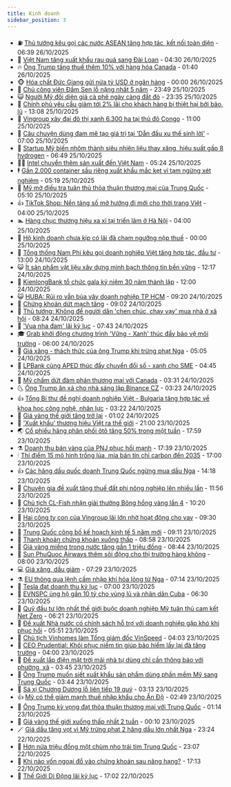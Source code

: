 ```yaml
---
title: Kinh doanh
sidebar_position: 3
---
```


<!-- vnexpress-kinh-doanh:START -->
- ⛽️ [Thủ tướng kêu gọi các nước ASEAN tăng hợp tác, kết nối toàn diện](https://vnexpress.net/thu-tuong-keu-goi-cac-nuoc-asean-tang-hop-tac-ket-noi-toan-dien-4955923.html) - 06:39 26/10/2025
- 🐲 [Việt Nam tăng xuất khẩu rau quả sang Đài Loan](https://vnexpress.net/viet-nam-tang-xuat-khau-rau-qua-sang-dai-loan-4955886.html) - 04:30 26/10/2025
- 🔥 [Ông Trump tăng thuế thêm 10% với hàng hóa Canada](https://vnexpress.net/ong-trump-tang-thue-them-10-voi-hang-hoa-canada-4955851.html) - 01:40 26/10/2025
- 🐵 [Hóa chất Đức Giang gửi nửa tỷ USD ở ngân hàng](https://vnexpress.net/hoa-chat-duc-giang-gui-nua-ty-usd-o-ngan-hang-4955834.html) - 00:00 26/10/2025
- 🦅 [Chủ công viên Đầm Sen lỗ nặng nhất 5 năm](https://vnexpress.net/chu-cong-vien-dam-sen-lo-nang-nhat-5-nam-4955733.html) - 23:49 25/10/2025
- 😺 [Người Mỹ đối diện giá cà phê ngày càng đắt đỏ](https://vnexpress.net/nguoi-my-doi-dien-gia-ca-phe-ngay-cang-dat-do-4955821.html) - 23:35 25/10/2025
- 🤩 [Chính phủ yêu cầu giảm tới 2% lãi cho khách hàng bị thiệt hại bởi bão, lũ](https://vnexpress.net/chinh-phu-yeu-cau-giam-toi-2-lai-cho-khach-hang-bi-thiet-hai-boi-bao-lu-4955806.html) - 13:08 25/10/2025
- 🌮 [Vingroup xây đại đô thị xanh 6.300 ha tại thủ đô Congo](https://vnexpress.net/vingroup-xay-dai-do-thi-xanh-6-300-ha-tai-thu-do-congo-4955780.html) - 11:00 25/10/2025
- 🧰 [Câu chuyện dùng đam mê tạo giá trị tại &#39;Dẫn đầu xu thế sinh lời&#39;](https://vnexpress.net/cau-chuyen-dung-dam-me-tao-gia-tri-tai-dan-dau-xu-the-sinh-loi-4955698.html) - 07:00 25/10/2025
- 🤔 [Startup Mỹ biến nhôm thành siêu nhiên liệu thay xăng, hiệu suất gấp 8 hydrogen](https://vnexpress.net/startup-my-bien-nhom-thanh-sieu-nhien-lieu-thay-xang-hieu-suat-gap-8-hydrogen-4955664.html) - 06:49 25/10/2025
- 🧑‍💻 [Intel chuyển thêm sản xuất đến Việt Nam](https://vnexpress.net/intel-chuyen-them-san-xuat-den-viet-nam-4955642.html) - 05:24 25/10/2025
- 🕴 [Gần 2.000 container sầu riêng xuất khẩu mắc kẹt vì tạm ngừng xét nghiệm](https://vnexpress.net/gan-2-000-container-sau-rieng-xuat-khau-mac-ket-vi-tam-ngung-xet-nghiem-4955678.html) - 05:19 25/10/2025
- 🦩 [Mỹ mở điều tra tuân thủ thỏa thuận thương mại của Trung Quốc](https://vnexpress.net/my-mo-dieu-tra-tuan-thu-thoa-thuan-thuong-mai-cua-trung-quoc-4955623.html) - 05:10 25/10/2025
- 👍 [TikTok Shop: Nền tảng số mở hướng đi mới cho thời trang Việt](https://vnexpress.net/tiktok-shop-nen-tang-so-mo-huong-di-moi-cho-thoi-trang-viet-4955475.html) - 04:00 25/10/2025
- 🏊 [Hàng chục thương hiệu xa xỉ tại triển lãm ở Hà Nội](https://vnexpress.net/hang-chuc-thuong-hieu-xa-xi-tai-trien-lam-o-ha-noi-4955137.html) - 04:00 25/10/2025
- 🤡 [Hộ kinh doanh chưa kịp có lãi đã chạm ngưỡng nộp thuế](https://vnexpress.net/ho-kinh-doanh-chua-kip-co-lai-da-cham-nguong-nop-thue-4954329.html) - 00:00 25/10/2025
- 👀 [Tổng thống Nam Phi kêu gọi doanh nghiệp Việt tăng hợp tác, đầu tư](https://vnexpress.net/tong-thong-nam-phi-keu-goi-doanh-nghiep-viet-tang-hop-tac-dau-tu-4955509.html) - 13:00 24/10/2025
- 😺 [Ít sản phẩm vật liệu xây dựng minh bạch thông tin bền vững](https://vnexpress.net/it-san-pham-vat-lieu-xay-dung-minh-bach-thong-tin-ben-vung-4955370.html) - 12:17 24/10/2025
- 🦣 [KienlongBank tổ chức gala kỷ niệm 30 năm thành lập](https://vnexpress.net/kienlongbank-to-chuc-gala-ky-niem-30-nam-thanh-lap-4955478.html) - 12:00 24/10/2025
- 😺 [HUBA: Rủi ro vẫn bủa vây doanh nghiệp TP HCM](https://vnexpress.net/huba-rui-ro-van-bua-vay-doanh-nghiep-tp-hcm-4955408.html) - 09:20 24/10/2025
- 💼 [Chứng khoán dứt mạch tăng](https://vnexpress.net/chung-khoan-hom-nay-24-10-vn-index-dut-mach-tang-4955422.html) - 09:02 24/10/2025
- 🤗 [Thủ tướng: Không để người dân &#39;chen chúc, chạy vạy&#39; mua nhà ở xã hội](https://vnexpress.net/thu-tuong-khong-de-nguoi-dan-chen-chuc-chay-vay-mua-nha-o-xa-hoi-4955389.html) - 08:24 24/10/2025
- 👀 [&#39;Vua nha đam&#39; lãi kỷ lục](https://vnexpress.net/vua-nha-dam-lai-ky-luc-4955354.html) - 07:43 24/10/2025
- 🎓 [Grab khởi động chương trình &#39;Vững - Xanh&#39; thúc đẩy bảo vệ môi trường](https://vnexpress.net/grab-khoi-dong-chuong-trinh-vung-xanh-thuc-day-bao-ve-moi-truong-4955305.html) - 06:00 24/10/2025
- 🗽 [Giá xăng - thách thức của ông Trump khi trừng phạt Nga](https://vnexpress.net/gia-xang-thach-thuc-cua-ong-trump-khi-trung-phat-nga-4955208.html) - 05:05 24/10/2025
- 🚀 [LPBank cùng APED thúc đẩy chuyển đổi số - xanh cho SME](https://vnexpress.net/lpbank-cung-aped-thuc-day-chuyen-doi-so-xanh-cho-sme-4955311.html) - 04:45 24/10/2025
- 🤗 [Mỹ chấm dứt đàm phán thương mại với Canada](https://vnexpress.net/my-cham-dut-dam-phan-thuong-mai-voi-canada-4955269.html) - 03:31 24/10/2025
- 🌜 [Ông Trump ân xá cho nhà sáng lập Binance CZ](https://vnexpress.net/ong-trump-an-xa-cho-nha-sang-lap-binance-cz-4955143.html) - 03:23 24/10/2025
- 👍 [Tổng Bí thư đề nghị doanh nghiệp Việt - Bulgaria tăng hợp tác về khoa học công nghệ, nhân lực](https://vnexpress.net/tong-bi-thu-de-nghi-doanh-nghiep-viet-bulgaria-tang-hop-tac-ve-khoa-hoc-cong-nghe-nhan-luc-4955156.html) - 03:22 24/10/2025
- 🤖 [Giá vàng thế giới tăng trở lại](https://vnexpress.net/gia-vang-the-gioi-tang-tro-lai-4955147.html) - 01:02 24/10/2025
- 🫣 [&#39;Xuất khẩu&#39; thương hiệu Việt ra thế giới](https://vnexpress.net/xuat-khau-thuong-hieu-viet-ra-the-gioi-4952677.html) - 21:00 23/10/2025
- 🌏 [Cổ phiếu hãng phân phối ôtô tăng 50% trong một tuần](https://vnexpress.net/co-phieu-hang-phan-phoi-oto-tang-50-trong-mot-tuan-4955123.html) - 17:59 23/10/2025
- ⚗️ [Doanh thu bán vàng của PNJ phục hồi mạnh](https://vnexpress.net/doanh-thu-ban-vang-cua-pnj-phuc-hoi-manh-4955094.html) - 17:39 23/10/2025
- 🕯 [Thí điểm 15 mô hình trồng lúa, mía bán tín chỉ carbon đến 2035](https://vnexpress.net/thi-diem-15-mo-hinh-trong-lua-mia-ban-tin-chi-carbon-den-2035-4954819.html) - 17:00 23/10/2025
- 👍 [Các hãng dầu quốc doanh Trung Quốc ngừng mua dầu Nga](https://vnexpress.net/cac-hang-dau-quoc-doanh-trung-quoc-ngung-mua-dau-nga-4955107.html) - 14:18 23/10/2025
- 🤠 [Chuyên gia đề xuất tăng thuế đất phi nông nghiệp lên nhiều lần](https://vnexpress.net/chuyen-gia-de-xuat-tang-thue-dat-phi-nong-nghiep-len-nhieu-lan-4955033.html) - 11:56 23/10/2025
- 🌊 [Chủ tịch CL-Fish nhận giải thưởng Bông hồng vàng lần 4](https://vnexpress.net/chu-tich-cl-fish-nhan-giai-thuong-bong-hong-vang-lan-4-4955049.html) - 10:20 23/10/2025
- 🌈 [Hai công ty con của Vingroup lãi lớn nhờ hoạt động cho vay](https://vnexpress.net/hai-cong-ty-con-cua-vingroup-lai-lon-nho-hoat-dong-cho-vay-4954948.html) - 09:30 23/10/2025
- 🥳 [Trung Quốc công bố kế hoạch kinh tế 5 năm mới](https://vnexpress.net/trung-quoc-cong-bo-ke-hoach-kinh-te-5-nam-moi-4955006.html) - 09:11 23/10/2025
- 🐻 [Thanh khoản chứng khoán xuống thấp](https://vnexpress.net/chung-khoan-hom-nay-23-10-thanh-khoan-thi-truong-xuong-thap-4954996.html) - 08:58 23/10/2025
- 💫 [Giá vàng miếng trong nước tăng gần 1 triệu đồng](https://vnexpress.net/gia-vang-moi-nhat-hom-nay-ngay-23-10-4954984.html) - 08:44 23/10/2025
- 🤩 [Sun PhuQuoc Airways thêm sôi động cho thị trường hàng không](https://vnexpress.net/sun-phuquoc-airways-them-soi-dong-cho-thi-truong-hang-khong-4954946.html) - 08:00 23/10/2025
- 💻 [Giá xăng, dầu giảm](https://vnexpress.net/gia-xang-moi-nhat-hom-nay-23-10-4954927.html) - 07:29 23/10/2025
- ⚗️ [EU thông qua lệnh cấm nhập khí hóa lỏng từ Nga](https://vnexpress.net/eu-thong-qua-lenh-cam-nhap-khi-hoa-long-tu-nga-4954931.html) - 07:14 23/10/2025
- 🌈 [Tesla đạt doanh thu kỷ lục](https://vnexpress.net/tesla-dat-doanh-thu-ky-luc-4954874.html) - 07:00 23/10/2025
- 🌝 [EVNSPC ủng hộ gần 10 tỷ cho vùng lũ và nhân dân Cuba](https://vnexpress.net/evnspc-ung-ho-gan-10-ty-cho-vung-lu-va-nhan-dan-cuba-4954832.html) - 06:30 23/10/2025
- 🥸 [Quỹ đầu tư lớn nhất thế giới buộc doanh nghiệp Mỹ tuân thủ cam kết Net Zero](https://vnexpress.net/quy-dau-tu-lon-nhat-the-gioi-buoc-doanh-nghiep-my-tuan-thu-cam-ket-net-zero-4954760.html) - 06:21 23/10/2025
- 🦆 [Đề xuất Nhà nước có chính sách hỗ trợ với doanh nghiệp gặp khó khi phục hồi](https://vnexpress.net/de-xuat-nha-nuoc-co-chinh-sach-ho-tro-voi-doanh-nghiep-gap-kho-khi-phuc-hoi-4954728.html) - 05:51 23/10/2025
- 🌋 [Chủ tịch Vinhomes làm Tổng giám đốc VinSpeed](https://vnexpress.net/chu-tich-vinhomes-lam-tong-giam-doc-vinspeed-4954838.html) - 04:03 23/10/2025
- 🦍 [CEO Prudential: Khôi phục niềm tin giúp bảo hiểm lấy lại đà tăng trưởng](https://vnexpress.net/ceo-prudential-khoi-phuc-niem-tin-giup-bao-hiem-lay-lai-da-tang-truong-4954812.html) - 04:00 23/10/2025
- 🤔 [Đề xuất lắp điện mặt trời mái nhà tự dùng chỉ cần thông báo với phường, xã](https://vnexpress.net/de-xuat-lap-dien-mat-troi-mai-nha-tu-dung-chi-can-thong-bao-voi-phuong-xa-4954770.html) - 03:45 23/10/2025
- 🧰 [Ông Trump muốn siết xuất khẩu sản phẩm dùng phần mềm Mỹ sang Trung Quốc](https://vnexpress.net/ong-trump-muon-siet-xuat-khau-san-pham-dung-phan-mem-my-sang-trung-quoc-4954686.html) - 03:44 23/10/2025
- 🌝 [Sá xị Chương Dương lỗ liên tiếp 19 quý](https://vnexpress.net/sa-xi-chuong-duong-lo-lien-tiep-19-quy-4954736.html) - 03:13 23/10/2025
- 👍 [Mỹ có thể giảm mạnh thuế nhập khẩu cho Ấn Độ](https://vnexpress.net/my-co-the-giam-manh-thue-nhap-khau-cho-an-do-4954734.html) - 02:49 23/10/2025
- 🗽 [Ông Trump kỳ vọng đạt thỏa thuận thương mại với Trung Quốc](https://vnexpress.net/ong-trump-ky-vong-dat-thoa-thuan-thuong-mai-voi-trung-quoc-4954679.html) - 01:14 23/10/2025
- 🐎 [Giá vàng thế giới xuống thấp nhất 2 tuần](https://vnexpress.net/gia-vang-the-gioi-xuong-thap-nhat-2-tuan-4954676.html) - 00:10 23/10/2025
- 🪄 [Giá dầu tăng vọt vì Mỹ trừng phạt 2 hãng dầu lớn nhất Nga](https://vnexpress.net/gia-dau-tang-vot-vi-my-trung-phat-2-hang-dau-lon-nhat-nga-4954668.html) - 23:24 22/10/2025
- 🎊 [Hơn nửa triệu đồng một chùm nho trái tim Trung Quốc](https://vnexpress.net/hon-nua-trieu-dong-mot-chum-nho-trai-tim-trung-quoc-4954479.html) - 23:07 22/10/2025
- 🗽 [Khi nào vốn ngoại đổ vào chứng khoán sau nâng hạng?](https://vnexpress.net/khi-nao-von-ngoai-do-vao-chung-khoan-sau-nang-hang-4954660.html) - 17:13 22/10/2025
- 🦩 [Thế Giới Di Động lãi kỷ lục](https://vnexpress.net/the-gioi-di-dong-lai-ky-luc-4954640.html) - 17:02 22/10/2025<!-- vnexpress-kinh-doanh:END -->
